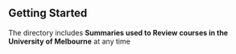 ## Getting Started

The directory includes **Summaries used to Review courses in the University of Melbourne** at any time  